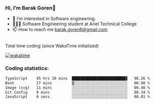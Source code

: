 ###  Hi, I’m Barak Goren👋
- 👀 I’m interested in Software engineering.
- 👨🏼‍🎓 Software Engineering student at Ariel Technical College
- 📫 How to reach me barak.goren6@gmail.com
##
Total time coding (since WakaTime initialized)

[![wakatime](https://wakatime.com/badge/user/5cc5ec80-a806-4ca2-a704-db29274e48cd.svg)](https://wakatime.com/@5cc5ec80-a806-4ca2-a704-db29274e48cd)

   
### Coding statistics:

<!--START_SECTION:waka-->

```txt
TypeScript    45 hrs 30 mins  ████████████████████████▓   98.26 %
Bash          27 mins         ▒░░░░░░░░░░░░░░░░░░░░░░░░   00.98 %
Image (svg)   11 mins         ░░░░░░░░░░░░░░░░░░░░░░░░░   00.40 %
Git Config    9 mins          ░░░░░░░░░░░░░░░░░░░░░░░░░   00.34 %
JavaScript    0 secs          ░░░░░░░░░░░░░░░░░░░░░░░░░   00.01 %
```

<!--END_SECTION:waka-->

<!---
barakgoren/barakgoren is a ✨ special ✨ repository because its `README.md` (this file) appears on your GitHub profile.
You can click the Preview link to take a look at your changes.
--->
